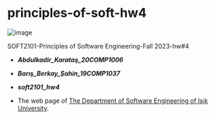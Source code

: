 # principles-of-soft-hw4

![image](https://github.com/abdulkadirkaratas/principles-of-soft-hw4/assets/122316106/feb31ceb-2ee3-4bf1-a72c-5273e1719659)

SOFT2101-Principles of Software Engineering-Fall 2023-hw#4

- ***Abdulkadir_Karataş_20COMP1006***

- ***Barış_Berkay_Şahin_19COMP1037***

- ***soft2101_hw4***

- The web page of [The Department of Software Engineering of Işık University](https://www.isikun.edu.tr/akademik/muhendislik-fakultesi/bolumler-ve-programlar/bilgisayar-muhendisligi/programlar/lisans-programi/yazilim-muhendisligi).
